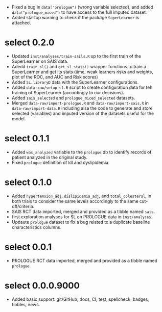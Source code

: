 * Fixed a bug in `data("prologue")` (wrong variable selected), and 
  added `data("prologue_miced")` to have access to the full imputed
  dataset.
* Added startup warning to check if the package `SuperLearner` is
  attached.

# select 0.2.0

* Updated `inst/analyses/train-sails.R` up to the first train of the
  SuperLearner on SAIS data.
* Adedd `train_sl()` and `get_sl_stats()` wrapper functions to train 
  a SuperLearner and get its stats (time, weak learners risks and
  weights, plot of the ROC, and AUC and Risk scores)
* Added `SL.libraryD` data with the SuperLearner configurations.
* Added `data-raw/setup-sl.R` script to create configuration data for
  teh training of SuperLearner (accordingly to our decisions).
* Added `sais_selected` and `prologue_miced_selected` datasets.
* Merged `data-raw/import-prologue.R` and `data-raw/import-sais.R` in
  `data-raw/import-data.R` including alsa the code to generate and store
  selected (variables) and imputed version of the datasets useful for
  the model. 

# select 0.1.1

* Added `was_analyzed` variable to the `prologue` db to identify records
  of patient analyzed in the original study.
* Fixed `prologue` definition of ldl and dyslipidemia.

# select 0.1.0

* Added `hypertension_adj`, `dislipidemia_adj`, and `total_colesterol`,
  in both trials to consider the same levels accordingly to the same 
  cut-off/criteria.
* SAIS RCT data imported, merged and provided as a tibble
  named `sais`.
* first exploration analyses for SL on PROLOGUE data in `inst/analyses`.
* Updaute `prologue` dataset to fix a bug related to a duplicate 
  baseline characteristics columns.

# select 0.0.1

* PROLOGUE RCT data imported, merged and provided as a tibble
  named `prologue`.

# select 0.0.0.9000

* Added basic support: git/GitHub, docs, CI, test, spellcheck, badges,
  tibbles, news.
